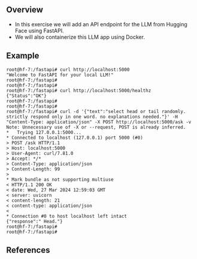 ## Overview
* In this exercise we will add an API endpoint for the LLM from Hugging Face using FastAPI.
* We will also containerize this LLM app using Docker.

## Example

```
root@hf-7:/fastapi# curl http://localhost:5000
"Welcome to FastAPI for your local LLM!"
root@hf-7:/fastapi#
root@hf-7:/fastapi#
root@hf-7:/fastapi# curl http://localhost:5000/healthz
{"Status":"OK"}
root@hf-7:/fastapi#
root@hf-7:/fastapi#
root@hf-7:/fastapi# curl -d '{"text":"select head or tail randomly. strictly respond only in one word. no explanations needed."}' -H "Content-Type: application/json" -X POST http://localhost:5000/ask -v
Note: Unnecessary use of -X or --request, POST is already inferred.
*   Trying 127.0.0.1:5000...
* Connected to localhost (127.0.0.1) port 5000 (#0)
> POST /ask HTTP/1.1
> Host: localhost:5000
> User-Agent: curl/7.81.0
> Accept: */*
> Content-Type: application/json
> Content-Length: 99
>
* Mark bundle as not supporting multiuse
< HTTP/1.1 200 OK
< date: Wed, 27 Mar 2024 12:59:03 GMT
< server: uvicorn
< content-length: 21
< content-type: application/json
<
* Connection #0 to host localhost left intact
{"response":" Head."}
root@hf-7:/fastapi#
root@hf-7:/fastapi#
```

## References

